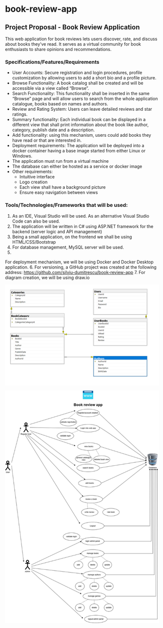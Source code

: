# book-review-app
## Project Proposal - Book Review Application

This web application for book reviews lets users discover, rate, and discuss about books they’ve read. It serves as a virtual community for book enthusiasts to share opinions and recommendations.

### Specifications/Features/Requirements
-	User Accounts: Secure registration and login procedures, profile customization by allowing users to add a short bio and a profile picture.
-	Browse Functionality: A book catalog shall be created and will be accessible via a view called “Browse”.
-	Search Functionality: This functionality shall be inserted in the same “Browse” page and will allow users to search from the whole application catalogue, books based on names and authors.
-	Review and Rating System: Users can leave detailed reviews and star ratings.
-	Summary functionality: Each individual book can be displayed in a different view that shall print information about the book like author, category, publish date and a description.
-	Add functionality: using this mechanism, users could add books they have read or that are interested in.
-	Deployment requirements: The application will be deployed into a docker container having a base image started from either Linux or Windows.
-	The application must run from a virtual machine
-	The database can either be hosted as a service or docker image
-	Other requirements:
	-	Intuitive interface
	-	Logo creation
	-	Each view shall have a background picture
	-	Ensure easy navigation between views
	
### Tools/Technologies/Frameworks that will be used:
1. As an IDE, Visual Studio will be used. As an alternative Visual Studio Code can also be used.
2. The application will be written in C# using ASP.NET framework for the backend (server logic and API management)
3. Being a small application, on the frontend we shall be using HTML/CSS/Bootstrap
4. For database management, MySQL server will be used.
5.
For deployment mechanism, we will be using Docker and Docker Desktop application.
6. For versioning, a GitHub project was created at the following address:
https://github.com/silviu-dumitrescu/book-review-app
7. For diagram creation, we will be using draw.io

![database diagram](assets/db_diagram.png)


![usecase diagram](assets/usecase_diagram.jpg)
